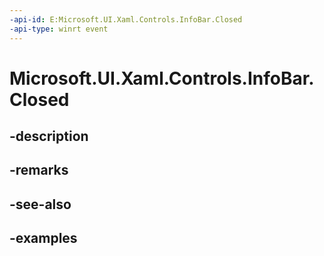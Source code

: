 ```yaml
---
-api-id: E:Microsoft.UI.Xaml.Controls.InfoBar.Closed
-api-type: winrt event
---
```


# Microsoft.UI.Xaml.Controls.InfoBar.Closed

<!--
public event Windows.Foundation.TypedEventHandler<Microsoft.UI.Xaml.Controls.InfoBar,Microsoft.UI.Xaml.Controls.InfoBarClosedEventArgs> Closed;
-->


## -description

## -remarks

## -see-also

## -examples


